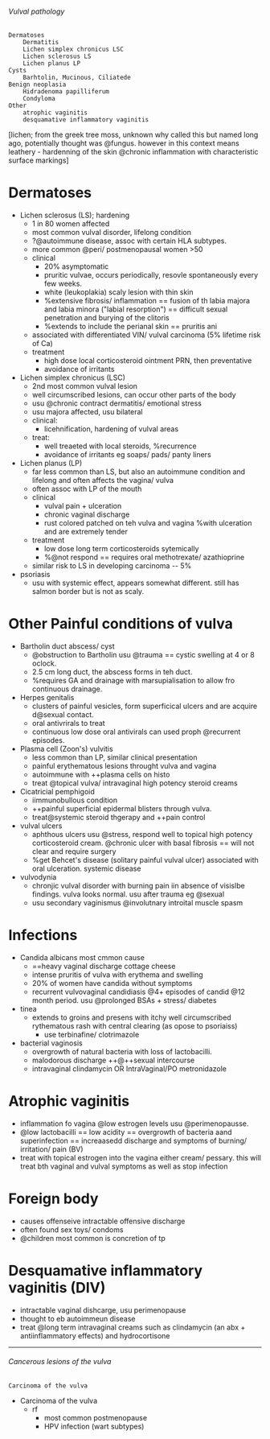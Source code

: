 ###### Vulval pathology
    Dermatoses
        Dermatitis
        Lichen simplex chronicus LSC
        Lichen sclerosus LS
        Lichen planus LP
    Cysts
        Barhtolin, Mucinous, Ciliatede
    Benign neoplasia
        Hidradenoma papilliferum
        Condyloma
    Other
        atrophic vaginitis
        desquamative inflammatory vaginitis
[lichen; from the greek tree moss, unknown why called this but named long ago, potentially thought was @fungus. however in this context means leathery - hardenning of the skin @chronic inflammation with characteristic surface markings]
# Dermatoses
- Lichen sclerosus (LS); hardening
    + 1 in 80 women affected
    + most common vulval disorder, lifelong condition
    + ?@autoimmune disease, assoc with certain HLA subtypes.
    + more common @peri/ postmenopausal women >50
    + clinical
        * 20% asymptomatic
        * pruritic vulvae, occurs periodically, resovle spontaneously every few weeks.
        * white (leukoplakia) scaly lesion with thin skin
        * %extensive fibrosis/ inflammation == fusion of th labia majora and labia minora ("labial resorption") == difficult sexual penetration and burying of the clitoris
        * %extends to include the perianal skin == pruritis ani
    + associated with differentiated VIN/ vulval carcinoma (5% lifetime risk of Ca)
    + treatment
        * high dose local corticosteroid ointment PRN, then preventative
        * avoidance of irritants
- Lichen simplex chronicus (LSC)
    + 2nd most common vulval lesion
    + well circumscribed lesions, can occur other parts of the body
    + usu @chronic contract dermatitis/ emotional stress
    + usu majora affected, usu bilateral
    + clinical:
        * licehnification, hardening of vulval areas
    + treat:
        * well treaeted with local steroids, %recurrence
        * avoidance of irritants eg soaps/ pads/ panty liners
- Lichen planus (LP)
    + far less common than LS, but also an autoimmune condition and lifelong and often affects the vagina/ vulva
    + often assoc with LP of the mouth
    + clinical
        * vulval pain + ulceration
        * chronic vaginal discharge
        * rust colored patched on teh vulva and vagina %with ulceration and are extremely tender
    + treatment
        * low dose long term corticosteroids sytemically
        * %@not respond == requires oral methotrexate/ azathioprine
    + similar risk to LS in developing carcinoma -- 5%
- psoriasis
    + usu with systemic effect, appears somewhat different. still has salmon border but is not as scaly.


# Other Painful conditions of vulva
- Bartholin duct abscess/ cyst
    + @obstruction to Bartholin usu @trauma == cystic swelling at 4 or 8 oclock.
    + 2.5 cm long duct, the abscess forms in teh duct.
    + %requires GA and drainage with marsupialisation to allow fro continuous drainage.
- Herpes genitalis
    + clusters of painful vesicles, form superficical ulcers and are acquire d@sexual contact. 
    + oral antivrirals to treat
    + continuous low dose oral antivirals can used proph @recurrent episodes.
- Plasma cell (Zoon's) vulvitis
    + less common than LP, similar clinical presentation
    + painful erythematous lesions throught vulva and vagina
    + autoimmune with ++plasma cells on histo
    + treat @topical vulva/ intravaginal high potency steroid creams
- Cicatricial pemphigoid
    + iimmunobullous condition
    + ++painful superficial epidermal blisters through vulva. 
    + treat@systemic steroid thgerapy and ++pain control
- vulval ulcers
    + aphthous ulcers usu @stress, respond well to topical high potency corticosteroid cream. @chronic ulcer with basal fibrosis == will not clear and require surgery
    + %get Behcet's disease (solitary painful vulval ulcer) associated with oral ulceration. systemic disease
- vulvodynia
    + chronjic vulval disorder with burning pain iin absence of visislbe findings. vulva looks normal. usu after trauma eg @sexual
    + usu secondary vaginismus @involutnary introital muscle spasm

# Infections
- Candida albicans most cmmon cause
    + ==heavy vaginal discharge cottage cheese
    + intense pruritis of vulva with erythema and swelling
    + 20% of women have candida without symptoms
    + recurrent vulvovaginal candidiasis @4+ episodes of candid @12 month period. usu @prolonged BSAs + stress/ diabetes
- tinea
    + extends to groins and presens with itchy well circumscribed rythematous rash with central clearing (as opose to psoriaiss)
        * use terbinafine/ clotrimazole
- bacterial vaginosis
    + overgrowth of natural bacteria with loss of lactobacilli. 
    + malodorous discharge ++@++sexual intercourse
    + intravaginal clindamycin OR IntraVaginal/PO metronidazole 


# Atrophic vaginitis
- inflammation fo vagina @low estrogen levels usu @perimenopausse. 
- @low lactobacilli == low acidity == overgrowth of bacteria aand superinfection == increaasedd discharge and symptoms of burning/ irritation/ pain (BV)
- treat with topical estrogen into the vagina either cream/ pessary. this will treat bth vaginal and vulval symptoms as well as stop infection

# Foreign body
- causes offenseive intractable offensive discharge
- often found sex toys/ condoms
- @children most common is concretion of tp

# Desquamative inflammatory vaginitis (DIV)
- intractable vaginal dishcarge, usu perimenopause
- thought to eb autoimmeun disease
- treat @long term intravaginal creams such as clindamycin (an abx + antiinflammatory effects) and hydrocortisone

-----------------------------------------------------------
###### Cancerous lesions of the vulva
    Carcinoma of the vulva


- Carcinoma of the vulva
    + rf
        * most common postmenopause
        * HPV infection (wart subtypes)
